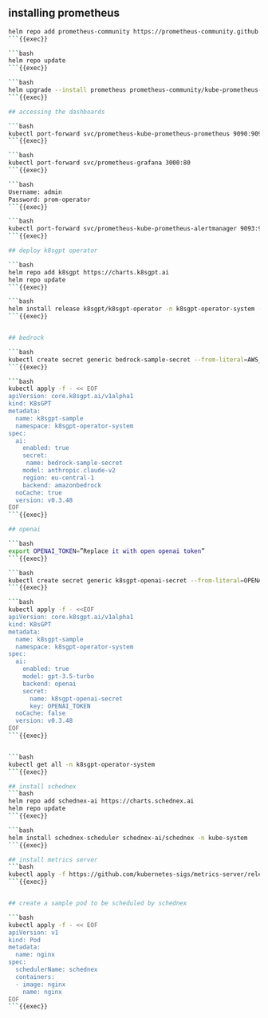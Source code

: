 
## installing prometheus

```bash
helm repo add prometheus-community https://prometheus-community.github.io/helm-charts
```{{exec}}

```bash
helm repo update
```{{exec}}

```bash
helm upgrade --install prometheus prometheus-community/kube-prometheus-stack --set prometheus.prometheusSpec.serviceMonitorSelectorNilUsesHelmValues=false --wait
```{{exec}}

## accessing the dashboards

```bash
kubectl port-forward svc/prometheus-kube-prometheus-prometheus 9090:9090
```{{exec}}

```bash
kubectl port-forward svc/prometheus-grafana 3000:80
```{{exec}}

```bash
Username: admin
Password: prom-operator
```{{exec}}

```bash
kubectl port-forward svc/prometheus-kube-prometheus-alertmanager 9093:9093
```{{exec}}

## deploy k8sgpt operator

```bash
helm repo add k8sgpt https://charts.k8sgpt.ai
helm repo update
```{{exec}}

```bash
helm install release k8sgpt/k8sgpt-operator -n k8sgpt-operator-system --create-namespace --set interplex.enabled=true --set grafanaDashboard.enabled=true --set serviceMonitor.enabled=true
```{{exec}}


## bedrock 

```bash
kubectl create secret generic bedrock-sample-secret --from-literal=AWS_ACCESS_KEY_ID="$(echo $AWS_ACCESS_KEY_ID)" \ --from-literal=AWS_SECRET_ACCESS_KEY="$(echo $AWS_SECRET_ACCESS_KEY)" -n k8sgpt-operator-system
```{{exec}}

```bash
kubectl apply -f - << EOF
apiVersion: core.k8sgpt.ai/v1alpha1
kind: K8sGPT
metadata:
  name: k8sgpt-sample
  namespace: k8sgpt-operator-system
spec:
  ai:
    enabled: true
    secret:
     name: bedrock-sample-secret
    model: anthropic.claude-v2
    region: eu-central-1
    backend: amazonbedrock
  noCache: true
  version: v0.3.48
EOF
```{{exec}}

## openai

```bash
export OPENAI_TOKEN=”Replace it with open openai token”
```{{exec}}

```bash
kubectl create secret generic k8sgpt-openai-secret --from-literal=OPENAI_TOKEN=$OPENAI_TOKEN -n k8sgpt-operator-system
```{{exec}}

```bash
kubectl apply -f - <<EOF
apiVersion: core.k8sgpt.ai/v1alpha1
kind: K8sGPT
metadata:
  name: k8sgpt-sample
  namespace: k8sgpt-operator-system
spec:
  ai:
    enabled: true
    model: gpt-3.5-turbo
    backend: openai
    secret:
      name: k8sgpt-openai-secret
      key: OPENAI_TOKEN
  noCache: false
  version: v0.3.48
EOF
```{{exec}}


```bash
kubectl get all -n k8sgpt-operator-system
```{{exec}}

## install schednex
```bash
helm repo add schednex-ai https://charts.schednex.ai
helm repo update
```{{exec}}

```bash
helm install schednex-scheduler schednex-ai/schednex -n kube-system
```{{exec}}

## install metrics server
```bash
kubectl apply -f https://github.com/kubernetes-sigs/metrics-server/releases/latest/download/components.yaml
```{{exec}}


## create a sample pod to be scheduled by schednex

```bash
kubectl apply -f - << EOF
apiVersion: v1
kind: Pod
metadata:
  name: nginx
spec:
  schedulerName: schednex
  containers:
  - image: nginx
    name: nginx
EOF
```{{exec}}